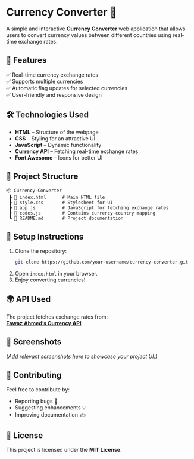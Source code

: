 # Currency Converter 💱  

A simple and interactive **Currency Converter** web application that allows users to convert currency values between different countries using real-time exchange rates.  

## 🌟 Features  
✅ Real-time currency exchange rates  
✅ Supports multiple currencies  
✅ Automatic flag updates for selected currencies  
✅ User-friendly and responsive design  



## 🛠️ Technologies Used  
- **HTML** – Structure of the webpage  
- **CSS** – Styling for an attractive UI  
- **JavaScript** – Dynamic functionality  
- **Currency API** – Fetching real-time exchange rates  
- **Font Awesome** – Icons for better UI  

## 📂 Project Structure  
```
📦 Currency-Converter  
 ┣ 📜 index.html      # Main HTML file  
 ┣ 📜 style.css       # Stylesheet for UI  
 ┣ 📜 app.js          # JavaScript for fetching exchange rates  
 ┣ 📜 codes.js        # Contains currency-country mapping  
 ┗ 📜 README.md       # Project documentation  
```

## 🔧 Setup Instructions  
1. Clone the repository:  
   ```bash
   git clone https://github.com/your-username/currency-converter.git
   ```
2. Open `index.html` in your browser.  
3. Enjoy converting currencies!  

## 🌍 API Used  
The project fetches exchange rates from:  
[**Fawaz Ahmed’s Currency API**](https://github.com/fawazahmed0/currency-api)  

## 📸 Screenshots  
*(Add relevant screenshots here to showcase your project UI.)*  

## 🤝 Contributing  
Feel free to contribute by:  
- Reporting bugs 🐛  
- Suggesting enhancements 💡  
- Improving documentation ✍️  

## 📜 License  
This project is licensed under the **MIT License**.  

